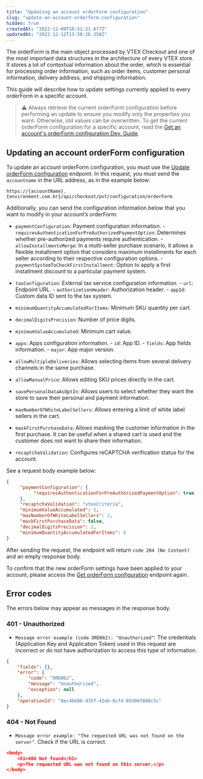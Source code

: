```yaml
---
title: "Updating an account orderForm configuration"
slug: "update-an-account-orderform-configuration"
hidden: true
createdAt: "2022-12-09T18:51:21.877Z"
updatedAt: "2022-12-12T13:58:26.358Z"
---
```


The orderForm is the main object processed by VTEX Checkout and one of the most important data structures in the architecture of every VTEX store. It stores a lot of contextual information about the order, which is essential for processing order information, such as order items, customer personal information, delivery address, and shipping information.

This guide will describe how to update settings currently applied to every orderForm in a specific account.
> ⚠️ Always retrieve the current orderForm configuration before performing an update to ensure you modify only the properties you want. Otherwise, old values can be overwritten. To get the current orderForm configuration for a specific account, read the [Get an account's orderForm configuration Dev. Guide](https://developers.vtex.com/docs/guides/get-an-account-orderform-configuration).

## Updating an account orderForm configuration

To update an account orderForm configuration, you must use the [Update orderForm configuration](https://developers.vtex.com/vtex-rest-api/reference/updateorderformconfiguration) endpoint. In this request, you must send the `accountname` in the URL address, as in the example below:

`https://{accountName}.{environment.com.br}/api/checkout/pvt/configuration/orderForm`

Additionally, you can send the configuration information below that you want to modify in your account’s orderForm:
- `paymentConfiguration`: Payment configuration information. -  `requiresAuthenticationForPreAuthorizedPaymentOption`: Determines whether pre-authorized payments require authentication. - `allowInstallmentsMerge`: In a multi-seller purchase scenario, it allows a flexible installment option that considers maximum installments for each seller according to their respective configuration options. - `paymentSystemToCheckFirstInstallment`: Option to apply a first installment discount to a particular payment system.

- `taxConfiguration`: External tax service configuration information. - `url`: Endpoint URL. - `authorizationHeader`: Authorization header. - `appId`: Custom data ID sent to the tax system.

- `minimumQuantityAccumulatedForItems`: Minimum SKU quantity per cart.
- `decimalDigitsPrecision`: Number of price digits.
- `minimumValueAccumulated`: Minimum cart value.
- `apps`: Apps configuration information. - `id`: App ID. - `fields`: App fields information. - `major`: App major version.

- `allowMultipleDeliveries`: Allows selecting items from several delivery channels in the same purchase.
- `allowManualPrice`: Allows editing SKU prices directly in the cart.
- `savePersonalDataAsOptIn`: Allows users to select whether they want the store to save their personal and payment information.
- `maxNumberOfWhiteLabelSellers`: Allows entering a limit of white label sellers in the cart.
- `maskFirstPurchaseData`: Allows masking the customer information in the first purchase. It can be useful when a shared cart is used and the customer does not want to share their information.
- `recaptchaValidation`: Configures reCAPTCHA verification status for the account.

See a request body example below:

```json
{
     "paymentConfiguration": {
          "requiresAuthenticationForPreAuthorizedPaymentOption": true
     },
     "recaptchaValidation": "vtexCriteria",
     "minimumValueAccumulated": 5,
     "maxNumberOfWhiteLabelSellers": 2,
     "maskFirstPurchaseData": false,
     "decimalDigitsPrecision": 2,
     "minimumQuantityAccumulatedForItems": 8
}
```

After sending the request, the endpoint will return `code 204 (No Content)` and an empty response body.

To confirm that the new orderForm settings have been applied to your account, please access the [Get orderForm configuration](https://developers.vtex.com/vtex-rest-api/reference/getorderformconfiguration) endpoint again.

## Error codes

The errors below may appear as messages in the response body.

### 401 - Unauthorized
- `Message error example (code ORD062): "Unauthorized"`: The credentials (Application Key and Application Token) used in this request are incorrect or do not have authorization to access this type of information.

```json
{
    "fields": {},
    "error": {
        "code": "ORD062",
        "message": "Unauthorized",
        "exception": null
    },
    "operationId": "8ec4b686-435f-42ab-8cfd-89306f888c3c"
}
```

### 404 - Not Found

- `Message error example: "The requested URL was not found on the server"`. Check if the URL is correct.

```json
<body>
    <h1>404 Not found</h1>
    <p>The requested URL was not found on this server.</p>
</body>
```
